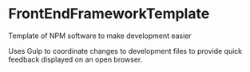 # FrontEndFrameworkTemplate
Template of NPM software to make development easier

Uses Gulp to coordinate changes to development files to provide quick feedback displayed on an open browser.
